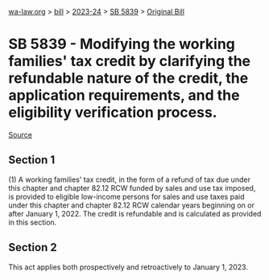 [wa-law.org](/) > [bill](/bill/) > [2023-24](/bill/2023-24/) > [SB 5839](/bill/2023-24/sb/5839/) > [Original Bill](/bill/2023-24/sb/5839/1/)

# SB 5839 - Modifying the working families' tax credit by clarifying the refundable nature of the credit, the application requirements, and the eligibility verification process.

[Source](http://lawfilesext.leg.wa.gov/biennium/2023-24/Pdf/Bills/Senate%20Bills/5839.pdf)

## Section 1
(1) A working families' tax credit, in the form of a refund of tax due under this chapter and chapter 82.12 RCW funded by sales and use tax imposed, is provided to eligible low-income persons for sales and use taxes paid under this chapter and chapter 82.12 RCW calendar years beginning on or after January 1, 2022. The credit is refundable and is calculated as provided in this section.

## Section 2
This act applies both prospectively and retroactively to January 1, 2023.
